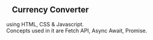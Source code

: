 ## &nbsp;&nbsp; Currency Converter

using HTML, CSS & Javascript. <br>
Concepts used in it are Fetch API, Async Await, Promise.
